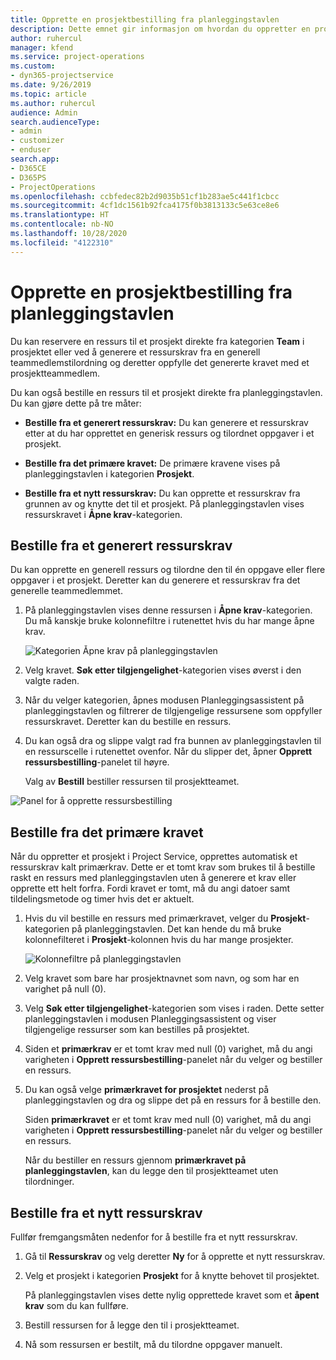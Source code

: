 ```yaml
---
title: Opprette en prosjektbestilling fra planleggingstavlen
description: Dette emnet gir informasjon om hvordan du oppretter en prosjektestilling fra planleggingstavlen.
author: ruhercul
manager: kfend
ms.service: project-operations
ms.custom:
- dyn365-projectservice
ms.date: 9/26/2019
ms.topic: article
ms.author: ruhercul
audience: Admin
search.audienceType:
- admin
- customizer
- enduser
search.app:
- D365CE
- D365PS
- ProjectOperations
ms.openlocfilehash: ccbfedec82b2d9035b51cf1b283ae5c441f1cbcc
ms.sourcegitcommit: 4cf1dc1561b92fca4175f0b3813133c5e63ce8e6
ms.translationtype: HT
ms.contentlocale: nb-NO
ms.lasthandoff: 10/28/2020
ms.locfileid: "4122310"
---
```

# <a name="create-a-project-booking-from-the-schedule-board"></a>Opprette en prosjektbestilling fra planleggingstavlen

Du kan reservere en ressurs til et prosjekt direkte fra kategorien **Team** i prosjektet eller ved å generere et ressurskrav fra en generell teammedlemstilordning og deretter oppfylle det genererte kravet med et prosjektteammedlem.

Du kan også bestille en ressurs til et prosjekt direkte fra planleggingstavlen. Du kan gjøre dette på tre måter:

- **Bestille fra et generert ressurskrav:** Du kan generere et ressurskrav etter at du har opprettet en generisk ressurs og tilordnet oppgaver i et prosjekt.

- **Bestille fra det primære kravet:** De primære kravene vises på planleggingstavlen i kategorien **Prosjekt**. 

- **Bestille fra et nytt ressurskrav:** Du kan opprette et ressurskrav fra grunnen av og knytte det til et prosjekt. På planleggingstavlen vises ressurskravet i **Åpne krav**-kategorien.

## <a name="book-from-a-generated-resource-requirement"></a>Bestille fra et generert ressurskrav

Du kan opprette en generell ressurs og tilordne den til én oppgave eller flere oppgaver i et prosjekt. Deretter kan du generere et ressurskrav fra det generelle teammedlemmet. 

1.  På planleggingstavlen vises denne ressursen i **Åpne krav**-kategorien. Du må kanskje bruke kolonnefiltre i rutenettet hvis du har mange åpne krav. 

    ![Kategorien Åpne krav på planleggingstavlen](media/FAQ-Project-Booking-Schedule-Board-1.png "Skjermbilde av tabell med bestillinger og tilordninger")

2. Velg kravet. **Søk etter tilgjengelighet**-kategorien vises øverst i den valgte raden.
 
3. Når du velger kategorien, åpnes modusen Planleggingsassistent på planleggingstavlen og filtrerer de tilgjengelige ressursene som oppfyller ressurskravet. Deretter kan du bestille en ressurs.

4. Du kan også dra og slippe valgt rad fra bunnen av planleggingstavlen til en ressurscelle i rutenettet ovenfor. Når du slipper det, åpner **Opprett ressursbestilling**-panelet til høyre.

    Valg av **Bestill** bestiller ressursen til prosjektteamet.

![Panel for å opprette ressursbestilling](media/FAQ-Project-Booking-Schedule-Board-6.png "")
 

## <a name="book-from-the-primary-requirement"></a>Bestille fra det primære kravet

Når du oppretter et prosjekt i Project Service, opprettes automatisk et ressurskrav kalt primærkrav. Dette er et tomt krav som brukes til å bestille raskt en ressurs med planleggingstavlen uten å generere et krav eller opprette ett helt forfra. Fordi kravet er tomt, må du angi datoer samt tildelingsmetode og timer hvis det er aktuelt. 

1. Hvis du vil bestille en ressurs med primærkravet, velger du **Prosjekt**-kategorien på planleggingstavlen. Det kan hende du må bruke kolonnefilteret i **Prosjekt**-kolonnen hvis du har mange prosjekter.

   ![Kolonnefiltre på planleggingstavlen](media/FAQ-Project-Booking-Schedule-Board-2.png "Skjermbilde av tabell med bestillinger og tilordninger")

2. Velg kravet som bare har prosjektnavnet som navn, og som har en varighet på null (0).

3. Velg **Søk etter tilgjengelighet**-kategorien som vises i raden. Dette setter planleggingstavlen i modusen Planleggingsassistent og viser tilgjengelige ressurser som kan bestilles på prosjektet.

4. Siden et **primærkrav** er et tomt krav med null (0) varighet, må du angi varigheten i **Opprett ressursbestilling**-panelet når du velger og bestiller en ressurs.

5. Du kan også velge **primærkravet for prosjektet** nederst på planleggingstavlen og dra og slippe det på en ressurs for å bestille den.
 
    Siden **primærkravet** er et tomt krav med null (0) varighet, må du angi varigheten i **Opprett ressursbestilling**-panelet når du velger og bestiller en ressurs.
 
    Når du bestiller en ressurs gjennom **primærkravet på planleggingstavlen**, kan du legge den til prosjektteamet uten tilordninger.
 
## <a name="book-from-a-new-resource-requirement"></a>Bestille fra et nytt ressurskrav
Fullfør fremgangsmåten nedenfor for å bestille fra et nytt ressurskrav. 

1. Gå til **Ressurskrav** og velg deretter **Ny** for å opprette et nytt ressurskrav.

2. Velg et prosjekt i kategorien **Prosjekt** for å knytte behovet til prosjektet.
 
    På planleggingstavlen vises dette nylig opprettede kravet som et **åpent krav** som du kan fullføre.

3. Bestill ressursen for å legge den til i prosjektteamet.

4. Nå som ressursen er bestilt, må du tilordne oppgaver manuelt.

